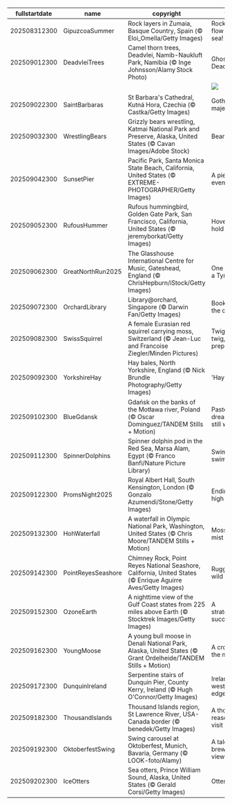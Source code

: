 |fullstartdate|name|copyright|title|image|
|--|--|--|--|--|
202508312300|GipuzcoaSummer|Rock layers in Zumaia, Basque Country, Spain (© Eloi_Omella/Getty Images)|Rocks that flow with the sea!|![](/en-GB/2025/09/202508312300GipuzcoaSummer.jpg)|
202509012300|DeadvleiTrees|Camel thorn trees, Deadvlei, Namib-Naukluft Park, Namibia (© Inge Johnsson/Alamy Stock Photo)|Ghosts of Deadvlei|![](/en-GB/2025/09/202509012300DeadvleiTrees.jpg)|
||||![](/en-GB/2025/09/.jpg)|
202509022300|SaintBarbaras|St Barbara's Cathedral, Kutná Hora, Czechia (© Castka/Getty Images)|Gothic majesty|![](/en-GB/2025/09/202509022300SaintBarbaras.jpg)|
202509032300|WrestlingBears|Grizzly bears wrestling, Katmai National Park and Preserve, Alaska, United States (© Cavan Images/Adobe Stock)|Bear with us|![](/en-GB/2025/09/202509032300WrestlingBears.jpg)|
202509042300|SunsetPier|Pacific Park, Santa Monica State Beach, California, United States (© EXTREME-PHOTOGRAPHER/Getty Images)|A pier-fect evening|![](/en-GB/2025/09/202509042300SunsetPier.jpg)|
202509052300|RufousHummer|Rufous hummingbird, Golden Gate Park, San Francisco, California, United States (© jeremyborkat/Getty Images)|Hover on hold|![](/en-GB/2025/09/202509052300RufousHummer.jpg)|
202509062300|GreatNorthRun2025|The Glasshouse International Centre for Music, Gateshead, England (© ChrisHepburn/iStock/Getty Images)|One step at a Tyne|![](/en-GB/2025/09/202509062300GreatNorthRun2025.jpg)|
202509072300|OrchardLibrary|Library@orchard, Singapore (© Darwin Fan/Getty Images)|Booked for the day|![](/en-GB/2025/09/202509072300OrchardLibrary.jpg)|
202509082300|SwissSquirrel|A female Eurasian red squirrel carrying moss, Switzerland (© Jean-Luc and Francoise Ziegler/Minden Pictures)|Twig by twig, she prepares|![](/en-GB/2025/09/202509082300SwissSquirrel.jpg)|
202509092300|YorkshireHay|Hay bales, North Yorkshire, England (© Nick Brundle Photography/Getty Images)|'Hay' there!|![](/en-GB/2025/09/202509092300YorkshireHay.jpg)|
202509102300|BlueGdansk|Gdańsk on the banks of the Motława river, Poland (© Oscar Dominguez/TANDEM Stills + Motion)|Pastel dreams and still waters|![](/en-GB/2025/09/202509102300BlueGdansk.jpg)|
202509112300|SpinnerDolphins|Spinner dolphin pod in the Red Sea, Marsa Alam, Egypt (© Franco Banfi/Nature Picture Library)|Swim wild, swim free|![](/en-GB/2025/09/202509112300SpinnerDolphins.jpg)|
202509122300|PromsNight2025|Royal Albert Hall, South Kensington, London (© Gonzalo Azumendi/Stone/Getty Images)|Ending on a high note|![](/en-GB/2025/09/202509122300PromsNight2025.jpg)|
202509132300|HohWaterfall|A waterfall in Olympic National Park, Washington, United States (© Chris Moore/TANDEM Stills + Motion)|Moss and mist|![](/en-GB/2025/09/202509132300HohWaterfall.jpg)|
202509142300|PointReyesSeashore|Chimney Rock, Point Reyes National Seashore, California, United States (© Enrique Aguirre Aves/Getty Images)|Rugged and wild|![](/en-GB/2025/09/202509142300PointReyesSeashore.jpg)|
202509152300|OzoneEarth|A nighttime view of the Gulf Coast states from 225 miles above Earth (© Stocktrek Images/Getty Images)|A stratospheric success|![](/en-GB/2025/09/202509152300OzoneEarth.jpg)|
202509162300|YoungMoose|A young bull moose in Denali National Park, Alaska, United States (© Grant Ordelheide/TANDEM Stills + Motion)|A crown in the making|![](/en-GB/2025/09/202509162300YoungMoose.jpg)|
202509172300|DunquinIreland|Serpentine stairs of Dunquin Pier, County Kerry, Ireland (© Hugh O'Connor/Getty Images)|Ireland's western edge|![](/en-GB/2025/09/202509172300DunquinIreland.jpg)|
202509182300|ThousandIslands|Thousand Islands region, St Lawrence River, USA-Canada border (© benedek/Getty Images)|A thousand reasons to visit|![](/en-GB/2025/09/202509182300ThousandIslands.jpg)|
202509192300|OktoberfestSwing|Swing carousel at Oktoberfest, Munich, Bavaria, Germany (© LOOK-foto/Alamy)|A tale of brews and views|![](/en-GB/2025/09/202509192300OktoberfestSwing.jpg)|
202509202300|IceOtters|Sea otters, Prince William Sound, Alaska, United States (© Gerald Corsi/Getty Images)|Otterly cool|![](/en-GB/2025/09/202509202300IceOtters.jpg)|
